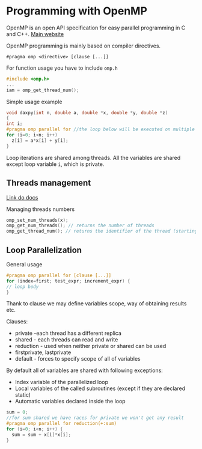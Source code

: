 # Programming with OpenMP

OpenMP is an open API specification for easy parallel programming in C and C++. [Main website](http://www.openmp.org)

OpenMP programming is mainly based on compiler directives.

`#pragma omp <directive> [clause [...]]`

For function usage you have to include `omp.h`

```c
#include <omp.h>
...
iam = omp_get_thread_num();
```

Simple usage example

```cpp
void daxpy(int n, double a, double *x, double *y, double *z)
{
int i;
#pragma omp parallel for //the loop below will be executed on multiple cores
for (i=0; i<n; i++)
  z[i] = a*x[i] + y[i];
}
```

Loop iterations are shared among threads. All the variables are shared except loop variable `i`, which is private.

## Threads management

[Link do docs](https://www.openmp.org/spec-html/5.1/openmp.html)

Managing threads numbers

```c
omp_set_num_threads(x);
omp_get_num_threads(); // returns the number of threads
omp_get_thread_num(); // returns the identifier of the thread (starting from 0, main thread is always 0)
```

## Loop Parallelization

General usage

```c
#pragma omp parallel for [clause [...]]
for (index=first; test_expr; increment_expr) {
// loop body
}
```

Thank to clause we may define variables scope, way of obtaining results etc.

Clauses:

- private -each thread has a different replica
- shared - each threads can read and write
- reduction - used when neither private or shared can be used
- firstprivate, lastprivate
- default - forces to specify scope of all of variables

By default all of variables are shared with following exceptions:

- Index variable of the parallelized loop
- Local variables of the called subroutines (except if they are declared static)
- Automatic variables declared inside the loop

```c
sum = 0;
//for sum shared we have races for private we won't get any result
#pragma omp parallel for reduction(+:sum)
for (i=0; i<n; i++) {
  sum = sum + x[i]*x[i];
}
```
